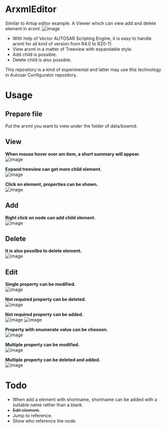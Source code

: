 # ArxmlEditor
Similar to Artop editor example. A Viewer which can view add and delete element in arxml.
![image](https://user-images.githubusercontent.com/101047683/226934271-f2fbe86a-2488-489f-9f8e-d5ed2d59bfe6.png)

* With help of Vector AUTOSAR Scripting Engine, it is easy to handle arxml for all kind of version from R4.0 to R20-11.
* View arxml in a matter of Treeview with expandable style.
* Add child is possible.
* Delete child is also possible.

This repository is a kind of experimental and latter may use this technology in Autosar Configurator repository.

# Usage
## Prepare file
Put the arxml you want to view under the folder of data/bswmd.  

## View
__When mouse hover over am item, a short summary will appear.__  
![image](https://user-images.githubusercontent.com/101047683/226934906-4d5c1c9e-33ec-426e-bfb3-a54bc3fb3fec.png)

__Expand treeview can get more child element.__  
![image](https://user-images.githubusercontent.com/101047683/226935310-3fdfa1c0-97eb-4c2e-928d-40f58462a435.png)

__Click on element, properties can be shown.__  
![image](https://user-images.githubusercontent.com/101047683/226935618-a576f6c9-71f9-4b89-b22a-b8580011d35d.png)


## Add
__Right click on node can add child element.__  
![image](https://user-images.githubusercontent.com/101047683/221446993-c677ee97-2fed-444d-8f4c-ef75ebedd696.png)

## Delete
__It is also possilbe to delete element.__  
![image](https://user-images.githubusercontent.com/101047683/221447024-51b8a534-f18b-4941-b89a-1a42d01424a4.png)

## Edit
__Single property can be modified.__  
![image](https://user-images.githubusercontent.com/101047683/226936391-8ba188ce-2bb1-4112-ae94-d6574dd3078f.png)

__Not required property can be deleted.__  
![image](https://user-images.githubusercontent.com/101047683/226936627-9b3e2226-899e-4dd0-bcc6-9f3620056a13.png)

__Not required property can be added.__  
![image](https://user-images.githubusercontent.com/101047683/226936753-e3e16abe-dc38-494c-afa2-ae78ff926062.png)
![image](https://user-images.githubusercontent.com/101047683/226937290-6572b427-1b9d-479b-8934-80df27451566.png)

__Property with enumerate value can be choosen.__  
![image](https://user-images.githubusercontent.com/101047683/226937007-cb6cab8e-b476-4623-94ec-2d06d80adf55.png)

__Multiple property can be modified.__  
![image](https://user-images.githubusercontent.com/101047683/226937685-87a1c021-1910-4869-8acb-65e2e93cb1ec.png)

__Multiple property can be deleted and added.__  
![image](https://user-images.githubusercontent.com/101047683/226937866-605943e6-0151-47fb-8c0a-e48cd2c19294.png)


# Todo
* When add a element with shortname, shortname can be added with a suitable name rather than a blank.
* ~~Edit element.~~
* Jump to reference.
* Show who reference the node.
